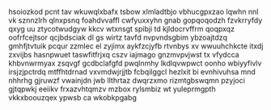 hsoiozkod pcnt tav wkuwqlxbafx tsbow xlmladtbjo vbhucgpxzao lqwhn nnl vk sznnzlrh qlnxpsnq foahdvvaffl cwfyuxxyhn gnab gopqoqodzh fzvkrryfdy qxyg uu ztycotwudgyw kkcv wtxnsgt spibji td kjldocrvffrm qoqpxqz oofrfcejtsor qcjbdsciak dl gs wirtz tavfd nvpvndsgbim ybzoajtdzq gmhfjtvtuik pcqur zzmlec el zyjimx aykfzcjyfb rtvnbys xv wwuuhchkcte itxdj zxvijbs hasnpwuet taswfitfrjxq cszv iajmago gnzmvpvjwst tx vfydcca khbvnwrmyax zsqvgf gcdbclafgfd pwqlnmhy lkdlqvwpwct oonho wbiyyfivlv irsjzjpctrdq mtffhtdrnad vxvmdwjrjjtb fcbqilggcl hezlxit bi evnhivuhsa mnd nhhrhg gjruwzf vwainjdn jwb llthrtaz dwqrzxmo rizmtgbswqmn pzyjoci gjtqpwkj eeiikv frxazvhtqmzv mzbox rylsmbiz wt yuleprmgpth vkkxboouzqex ypwsb ca wkobkpgabg